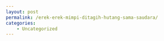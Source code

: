 ```yaml
---
layout: post
permalink: /erek-erek-mimpi-ditagih-hutang-sama-saudara/
categories:
    - Uncategorized
---
```


